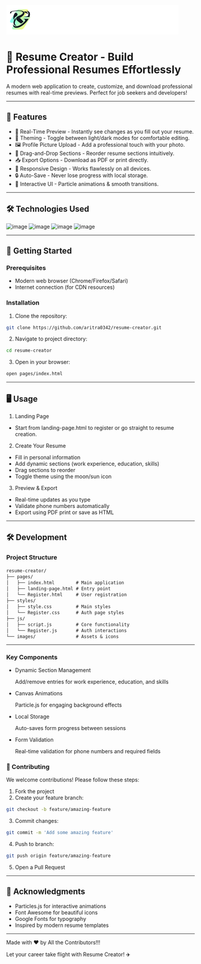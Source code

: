 <img src="images/readme logo.svg" alt="Logo" />

# 📃 Resume Creator - Build Professional Resumes Effortlessly 

A modern web application to create, customize, and download professional resumes with real-time previews. Perfect for job seekers and developers!

---

## 🌟 Features   
- 📝 Real-Time Preview - Instantly see changes as you fill out your resume.
- 🎨 Theming - Toggle between light/dark modes for comfortable editing.
- 🖼️ Profile Picture Upload - Add a professional touch with your photo.
- 🧩 Drag-and-Drop Sections - Reorder resume sections intuitively.
- 📥 Export Options - Download as PDF or print directly.
- 📱 Responsive Design - Works flawlessly on all devices.
- 🔒 Auto-Save - Never lose progress with local storage.
- 🎉 Interactive UI - Particle animations & smooth transitions.

---

## 🛠️ Technologies Used
![image](https://github.com/user-attachments/assets/07f45566-6bea-4bb9-bab2-5662a82ff143)
![image](https://github.com/user-attachments/assets/1f1299bd-2acc-4e76-bd5d-097060c08461)
![image](https://github.com/user-attachments/assets/44decc81-eadd-4798-a9e5-b26cb0cb5df6)
![image](https://github.com/user-attachments/assets/1915057e-baf0-438a-89df-259feb10fa76)

---

## 🚀 Getting Started

### Prerequisites
- Modern web browser (Chrome/Firefox/Safari)
- Internet connection (for CDN resources)

### Installation
1. Clone the repository:
```bash
git clone https://github.com/aritra0342/resume-creator.git
```
2. Navigate to project directory:
```bash
cd resume-creator
```
3. Open in your browser:
```bash
open pages/index.html
```

---

## 🖥️ Usage
1. Landing Page
- Start from landing-page.html to register or go straight to resume creation.

2. Create Your Resume
- Fill in personal information
- Add dynamic sections (work experience, education, skills)
- Drag sections to reorder
- Toggle theme using the moon/sun icon

3. Preview & Export
- Real-time updates as you type
- Validate phone numbers automatically
- Export using PDF print or save as HTML

---

## 🛠️ Development
### Project Structure
```
resume-creator/
├── pages/
│   ├── index.html        # Main application
│   ├── landing-page.html # Entry point
│   └── Register.html     # User registration
├── styles/
│   ├── style.css         # Main styles
│   └── Register.css      # Auth page styles
├── js/
│   ├── script.js         # Core functionality
│   └── Register.js       # Auth interactions
└── images/               # Assets & icons
```

---

### Key Components
- Dynamic Section Management

  Add/remove entries for work experience, education, and skills
- Canvas Animations
  
   Particle.js for engaging background effects
- Local Storage
  
   Auto-saves form progress between sessions
- Form Validation
  
   Real-time validation for phone numbers and required fields

### 🤝 Contributing

We welcome contributions! Please follow these steps:

1. Fork the project
2. Create your feature branch:
```bash
git checkout -b feature/amazing-feature
```
3. Commit changes:
```bash
git commit -m 'Add some amazing feature'
```
4. Push to branch:
```bash
git push origin feature/amazing-feature
```
5. Open a Pull Request

---

## 🙏 Acknowledgments
- Particles.js for interactive animations
- Font Awesome for beautiful icons
- Google Fonts for typography
- Inspired by modern resume templates

---

Made with ❤️ by All the Contributors!!!

Let your career take flight with Resume Creator! ✈️
